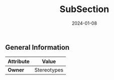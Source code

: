 ﻿---
title: SubSection
toc: false
type: specs
date: "2024-01-08"
draft: false
specification: VEC
version: 2.1.0
documentType: "Recommendation"
elementType: Class
classes:
  - SubSection
menu_name: vec-2.1.0
---


## General Information

| Attribute               | Value |
|-------------------------|-------|
| **Owner**               | Stereotypes |
